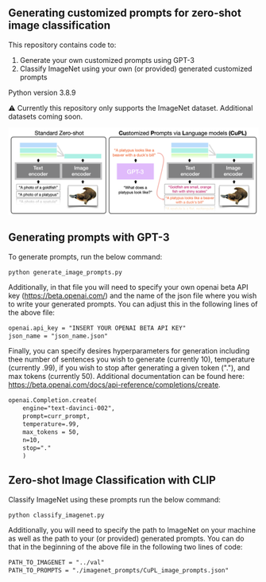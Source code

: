 ## Generating customized prompts for zero-shot image classification

This repository contains code to:

1. Generate your own customized prompts using GPT-3
2. Classify ImageNet using your own (or provided) generated customized prompts

Python version 3.8.9

:warning: Currently this repository only supports the ImageNet dataset. Additional datasets coming soon.

![alt text](./figs/teaser.png)

## Generating prompts with GPT-3

To generate prompts, run the below command:

```
python generate_image_prompts.py
```

Additionally, in that file you will need to specify your own openai beta API key (https://beta.openai.com/) and the name of the json file where you wish to write your generated prompts. You can adjust this in the following lines of the above file:

```
openai.api_key = "INSERT YOUR OPENAI BETA API KEY"
json_name = "json_name.json"
```

Finally, you can specify desires hyperparameters for generation including thee number of sentences you wish to generate (currently 10), temperature (currently .99), if you wish to stop after generating a given token ("."),  and max tokens (currently 50). Additional documentation can be found here: https://beta.openai.com/docs/api-reference/completions/create.

```
openai.Completion.create(
	engine="text-davinci-002",
	prompt=curr_prompt,
	temperature=.99,
	max_tokens = 50,
	n=10,
	stop="."
	)
```



## Zero-shot Image Classification with CLIP

Classify ImageNet using these prompts run the below command:

```
python classify_imagenet.py
```

Additionally, you will need to specify the path to ImageNet on your machine as well as the path to your (or provided) generated prompts. You can do that in the beginning of the above file in the following two lines of code:

```
PATH_TO_IMAGENET = "../val"
PATH_TO_PROMPTS = "./imagenet_prompts/CuPL_image_prompts.json"
```
